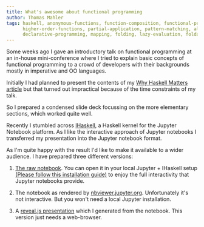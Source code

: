 ```yaml
---
title: What's awesome about functional programming
author: Thomas Mahler
tags: haskell, anonymous-functions, function-composition, functional-programming, first-class-functions, 
      higher-order-functions, partial-application, pattern-matching, algebraic-data-types, polymorphic-types, 
      declarative-programming, mapping, folding, lazy-evaluation, foldable, monads, monadic-containers
---
```


Some weeks ago I gave an introductory talk on functional programming at an in-house mini-conference where I tried to explain basic concepts of functional programming to a crowd of developers with their backgrounds mostly in imperative and OO languages.

Initially I had planned to present the contents of my [Why Haskell Matters article](https://thma.github.io/posts/2020-04-01-why-haskell-matters.html) but that turned out impractical because of the time constraints of my talk.

So I prepared a condensed slide deck focussing on the more elementary sections, which worked quite well.

Recently I stumbled across [IHaskell](https://github.com/gibiansky/IHaskell), a Haskell kernel for the Jupyter Notebook platform. As I like the interactive approach of Jupyter notebooks I transferred my presentation into the Jupyter notebook format.

As I'm quite happy with the result I'd like to make it available to a wider audience. I have prepared three different versions:

1. [The raw notebook](https://raw.githubusercontent.com/thma/IHaskellExperiments/main/WhatsAwesomeAboutFunctionalProgramming.ipynb). You can open it in your local Jupyter + IHaskell setup [(Please follow this installation guide)](https://github.com/gibiansky/IHaskell#installation) to enjoy the full interactivity that Jupyter notebooks provide.

2. The notebook as rendered by 
[nbviewer.jupyter.org](https://nbviewer.jupyter.org/github/thma/IHaskellExperiments/blob/main/WhatsAwesomeAboutFunctionalProgramming.ipynb).
Unfortunately it's not interactive. But you won't need a local Jupyter installation.

3. A [reveal.js presentation](/static/WhatsAwesomeAboutFunctionalProgramming.slides.html) which I generated from the notebook. This version just needs a web-browser.



